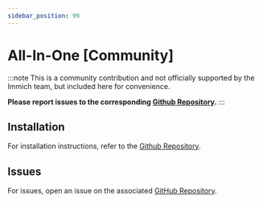 ```yaml
---
sidebar_position: 99
---
```


# All-In-One [Community]

:::note
This is a community contribution and not officially supported by the Immich team, but included here for convenience.

**Please report issues to the corresponding [Github Repository][github].**
:::

## Installation

For installation instructions, refer to the [Github Repository][github].

## Issues

For issues, open an issue on the associated [GitHub Repository][github].

[github]: https://github.com/imagegenius/docker-immich/
